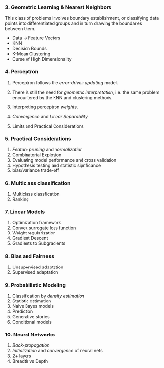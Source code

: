 ### 3. Geometric Learning & Nearest Neighbors
This class of problems involves boundary establishment, or classifying data points into differentiated groups and in turn drawing the boundaries between them.

- Data $\to$ Feature Vectors
- KNN
- Decision Bounds
- K-Mean Clustering
- Curse of High Dimensionality

### 4. Perceptron
1. Perceptron follows the *error-driven updating* model.

2. There is still the need for *geometric interpretation*, i.e. the same problem encountered by the KNN and clustering methods.

3. Interpreting perceptron *weights*.

4. *Convergence* and *Linear Separability*

5. Limits and Practical Considerations

### 5. Practical Considerations
1. *Feature pruning* and *normalization*
2. Combinatorial Explosion
3. Evaluating model performance and cross validation
4. Hypothesis testing and statistic signficance
5. bias/variance trade-off

### 6. Multiclass classification
1. Multiclass classfication
2. Ranking

### 7. Linear Models
1. Optimization framework
2. Convex surrogate loss function
3. Weight regularization
4. Gradient Descent
5. Gradients to Subgradients

### 8. Bias and Fairness
1. Unsupervised adaptation
2. Supervised adaptation

### 9. Probabilistic Modeling
1. Classification by *density estimation*
2. Statistic estimation
3. Naive Bayes models
4. Prediction
5. Generative stories
6. Conditional models

### 10. Neural Networks
1. *Back-propagation*
2. *Initialization* and *convergence* of neural nets
3. 2+ layers
4. Breadth vs Depth
